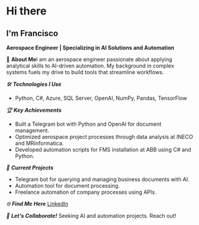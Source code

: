 # Hi there
## I'm Francisco
**Aerospace Engineer | Specializing in AI Solutions and Automation**

🎯 **About Me**I am an aerospace engineer passionate about applying analytical skills to AI-driven automation. My background in complex systems fuels my drive to build tools that streamline workflows.

*🛠️ **Technologies I Use***
- Python, C#, Azure, SQL Server, OpenAI, NumPy, Pandas, TensorFlow

*🏆 **Key Achievements***
- Built a Telegram bot with Python and OpenAI for document management.
- Optimized aerospace project processes through data analysis at INECO and MRinformatica.
- Developed automation scripts for FMS installation at ABB using C# and Python.

*🚀 **Current Projects***
- Telegram bot for querying and managing business documents with AI.
- Automation tool for document processing.
- Freelance automation of company processes using APIs.

*🌐 **Find Me Here***
[LinkedIn](https://www.linkedin.com/in/francisco-munoz-martin/)

*📩 **Let's Collaborate!***
Seeking AI and automation projects. Reach out!

